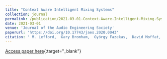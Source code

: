 ```yaml
---
title: "Context Aware Intelligent Mixing Systems"
collection: journal
permalink: /publication/2021-03-01-Context-Aware-Intelligent-Mixing-Systems
date: 2021-03-01
venue: 'Journal of the Audio Engineering Society'
paperurl: 'https://doi.org/10.17743/jaes.2020.0043'
citation: ' M. Lefford,  Gary Bromham,  György Fazekas,  David Moffat, &quot;Context Aware Intelligent Mixing Systems.&quot; Journal of the Audio Engineering Society, 2021.'
---
```

[Access paper here](https://doi.org/10.17743/jaes.2020.0043){:target="_blank"}
